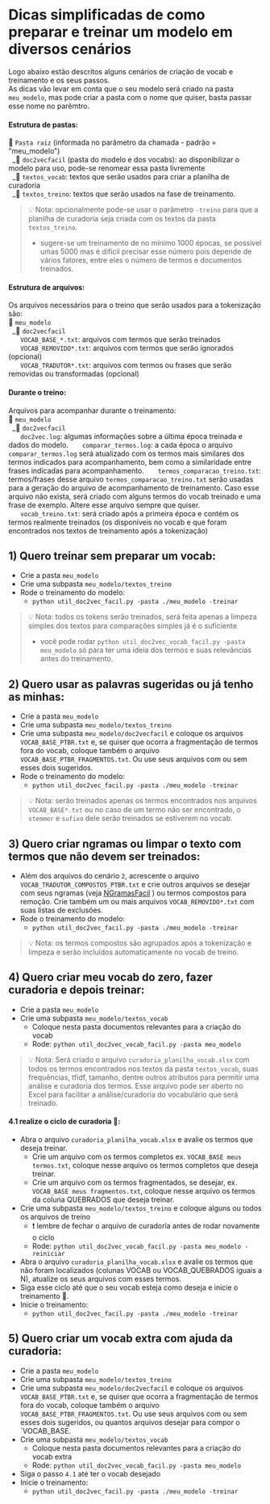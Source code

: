 # Dicas simplificadas de como preparar e treinar um modelo em diversos cenários
Logo abaixo estão descritos alguns cenários de criação de vocab e treinamento e os seus passos.<br>
As dicas vão levar em conta que o seu modelo será criado na pasta `meu_modelo`, mas pode criar a pasta com o nome que quiser, basta passar esse nome no parêmtro.
  
#### Estrutura de pastas:  
:file_folder: `Pasta raiz` (informada no parâmetro da chamada - padrão = "meu_modelo")<br>
&nbsp;&nbsp;\_:file_folder: `doc2vecfacil` (pasta do modelo e dos vocabs): ao disponibilizar o modelo para uso, pode-se renomear essa pasta livremente<br>
&nbsp;&nbsp;\_:file_folder: `textos_vocab`: textos que serão usados para criar a planilha de curadoria<br>
&nbsp;&nbsp;\_:file_folder: `textos_treino`: textos que serão usados na fase de treinamento.<br>

> 💡 Nota: opcionalmente pode-se usar o parâmetro `-treino` para que a planilha de curadoria seja criada com os textos da pasta `textos_treino`.
> - sugere-se um treinamento de no mínimo 1000 épocas, se possível umas 5000 mas é difícil precisar esse número pois depende de vários fatores, entre eles o número de termos e documentos treinados.
        
#### Estrutura de arquivos:
 Os arquivos necessários para o treino que serão usados para a tokenização são:<br>
 :file_folder: `meu_modelo` <br>
 &nbsp;&nbsp;\_:file_folder: `doc2vecfacil`<br>
 &nbsp;&nbsp;&nbsp;&nbsp;&nbsp;&nbsp;`VOCAB_BASE_*.txt`: arquivos com termos que serão treinados <br>
 &nbsp;&nbsp;&nbsp;&nbsp;&nbsp;&nbsp;`VOCAB_REMOVIDO*.txt`: arquivos com termos que serão ignorados (opcional)<br>
 &nbsp;&nbsp;&nbsp;&nbsp;&nbsp;&nbsp;`VOCAB_TRADUTOR*.txt`: arquivos com termos ou frases que serão removidas ou transformadas (opcional)<br>

#### Durante o treino:
 Arquivos para acompanhar durante o treinamento:<br>
 :file_folder: `meu_modelo` <br>
 &nbsp;&nbsp;\_:file_folder: `doc2vecfacil`<br>
 &nbsp;&nbsp;&nbsp;&nbsp;&nbsp;&nbsp;`doc2vec.log`: algumas informações sobre a última época treinada e dados do modelo.
 &nbsp;&nbsp;&nbsp;&nbsp;&nbsp;&nbsp;`comparar_termos.log`: a cada época o arquivo `comparar_termos.log` será atualizado com os termos mais similares dos termos indicados para acompanhamento, bem como a similaridade entre frases indicadas para acompanhamento.
 &nbsp;&nbsp;&nbsp;&nbsp;&nbsp;&nbsp;`termos_comparacao_treino.txt`: termos/frases desse arquivo `termos_comparacao_treino.txt` serão usadas para a geração do arquivo de acompanhamento de treinamento. Caso esse arquivo não exista, será criado com alguns termos do vocab treinado e uma frase de exemplo. Altere esse arquivo sempre que quiser.<br>
 &nbsp;&nbsp;&nbsp;&nbsp;&nbsp;&nbsp;`vocab_treino.txt`: será criado após a primeira época e contém os termos realmente treinados (os disponíveis no vocab e que foram encontrados nos textos de treinamento após a tokenização)

## 1) Quero treinar sem preparar um vocab:
 - Crie a pasta `meu_modelo`
 - Crie uma subpasta `meu_modelo/textos_treino`
 - Rode o treinamento do modelo:
   - `python util_doc2vec_facil.py -pasta ./meu_modelo -treinar`
  > 💡 Nota: todos os tokens serão treinados, será feita apenas a limpeza simples dos textos para comparações simples já é o suficiente
  > - você pode rodar `python util_doc2vec_vocab_facil.py -pasta meu_modelo` só para ter uma ideia dos termos e suas relevâncias antes do treinamento.

## 2) Quero usar as palavras sugeridas ou já tenho as minhas:
 - Crie a pasta `meu_modelo`
 - Crie uma subpasta `meu_modelo/textos_treino`
 - Crie uma subpasta `meu_modelo/doc2vecfacil` e coloque os arquivos `VOCAB_BASE_PTBR.txt` e, se quiser que ocorra a fragmentação de termos fora do vocab, coloque também o arquivo `VOCAB_BASE_PTBR_FRAGMENTOS.txt`. Ou use seus arquivos com ou sem esses dois sugeridos. 
 - Rode o treinamento do modelo:
   - `python util_doc2vec_facil.py -pasta ./meu_modelo -treinar`
 > 💡 Nota: serão treinados apenas os termos encontrados nos arquivos `VOCAB_BASE*.txt` ou no caso de um termo não ser encontrado, o `stemmer` e `sufixo` dele serão treinados se estiverem no vocab.

## 3) Quero criar ngramas ou limpar o texto com termos que não devem ser treinados:
 - Além dos arquivos do cenário `2`, acrescente o arquivo `VOCAB_TRADUTOR_COMPOSTOS_PTBR.txt` e crie outros arquivos se desejar com seus ngramas (veja [NGramasFacil](readme_ngramas.md) ) ou termos compostos para remoção. Crie também um ou mais arquivos `VOCAB_REMOVIDO*.txt` com suas listas de exclusões.
 - Rode o treinamento do modelo:
   - `python util_doc2vec_facil.py -pasta ./meu_modelo -treinar`
 > 💡 Nota: os termos compostos são agrupados após a tokenização e limpeza e serão incluídos automaticamente no vocab de treino.  

## 4) Quero criar meu vocab do zero, fazer curadoria e depois treinar:
 - Crie a pasta `meu_modelo`
 - Crie uma subpasta `meu_modelo/textos_vocab`
   - Coloque nesta pasta documentos relevantes para a criação do vocab
   - Rode: `python util_doc2vec_vocab_facil.py -pasta meu_modelo`

 > 💡 Nota: Será criado o arquivo `curadoria_planilha_vocab.xlsx` com todos os termos encontrados nos textos da pasta `textos_vocab`, suas frequências, tfidf, tamanho, dentre outros atributos para permitir uma análise e curadoria dos termos. Esse arquivo pode ser aberto no Excel para facilitar a análise/curadoria do vocabulário que será treinado.

#### 4.1 realize o ciclo de curadoria :repeat::
 - Abra o arquivo `curadoria_planilha_vocab.xlsx` e avalie os termos que deseja treinar.
   - Crie um arquivo com os termos completos ex. `VOCAB_BASE meus termos.txt`, coloque nesse arquivo os termos completos que deseja treinar.
   - Crie um arquivo com os termos fragmentados, se desejar, ex. `VOCAB_BASE meus fragmentos.txt`, coloque nesse arquivo os termos da coluna QUEBRADOS que deseja treinar.
 - Crie uma subpasta `meu_modelo/textos_treino` e coloque alguns ou todos os arquivos de treino
   - ❗ lembre de fechar o arquivo de curadoria antes de rodar novamente o ciclo
   - Rode: `python util_doc2vec_vocab_facil.py -pasta meu_modelo -reiniciar`
 - Abra o arquivo `curadoria_planilha_vocab.xlsx` e avalie os termos que não foram localizados (colunas VOCAB ou VOCAB_QUEBRADOS iguais a N), atualize os seus arquivos com esses termos.
 - Siga esse ciclo até que o seu vocab esteja como deseja e inicie o treinamento :repeat:.
 - Inicie o treinamento:
    - `python util_doc2vec_facil.py -pasta ./meu_modelo -treinar`

## 5) Quero criar um vocab extra com ajuda da curadoria:
 - Crie a pasta `meu_modelo`
 - Crie uma subpasta `meu_modelo/textos_treino`
 - Crie uma subpasta `meu_modelo/doc2vecfacil` e coloque os arquivos `VOCAB_BASE_PTBR.txt` e, se quiser que ocorra a fragmentação de termos fora do vocab, coloque também o arquivo `VOCAB_BASE_PTBR_FRAGMENTOS.txt`. Ou use seus arquivos com ou sem esses dois sugeridos, ou quantos arquivos desejar para compor o `VOCAB_BASE. 
 - Crie uma subpasta `meu_modelo/textos_vocab`
   - Coloque nesta pasta documentos relevantes para a criação do vocab extra
   - Rode: `python util_doc2vec_vocab_facil.py -pasta meu_modelo`
 - Siga o passo `4.1` até ter o vocab desejado
 - Inicie o treinamento:
    - `python util_doc2vec_facil.py -pasta ./meu_modelo -treinar`
